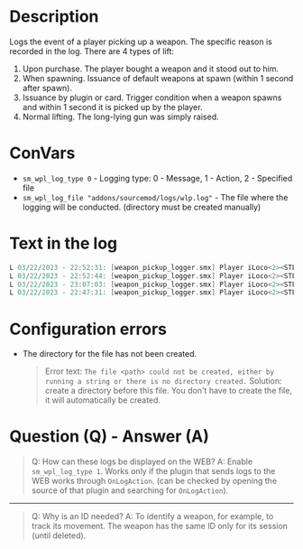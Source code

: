 # Description

Logs the event of a player picking up a weapon. The specific reason is recorded in the log. There are 4 types of lift:
1. Upon purchase. The player bought a weapon and it stood out to him.
2. When spawning. Issuance of default weapons at spawn (within 1 second after spawn).
3. Issuance by plugin or card. Trigger condition when a weapon spawns and within 1 second it is picked up by the player.
4. Normal lifting. The long-lying gun was simply raised.

# ConVars

- `sm_wpl_log_type 0` - Logging type: 0 - Message, 1 - Action, 2 - Specified file
- `sm_wpl_log_file "addons/sourcemod/logs/wlp.log"` - The file where the logging will be conducted. (directory must be created manually)

# Text in the log
```c
L 03/22/2023 - 22:52:31: [weapon_pickup_logger.smx] Player iLoco<2><STEAM_1:0:104481081><> picked up the weapon weapon_xm1014 (ID: 24F7C899). Reason for uplift: purchase.
L 03/22/2023 - 22:52:44: [weapon_pickup_logger.smx] Player iLoco<2><STEAM_1:0:104481081><> picked up the weapon weapon_negev (ID: 87B37E00). Reason for uplift: issued by map or plugin.
L 03/22/2023 - 23:07:03: [weapon_pickup_logger.smx] Player iLoco<2><STEAM_1:0:104481081><> picked up the weapon weapon_negev (ID: 87B37E00). Reason for uplift: just picked.
L 03/22/2023 - 22:47:31: [weapon_pickup_logger.smx] Player iLoco<2><STEAM_1:0:104481081><> picked up the weapon weapon_knife (ID: ACE8EA6E). Reason for uplift: when player spawns.
```

# Configuration errors

- The directory for the file has not been created.
	> Error text: `The file <path> could not be created, either by running a string or there is no directory created.`
	> Solution: create a directory before this file. You don't have to create the file, it will automatically be created.

# Question (Q) - Answer (A)

> Q: How can these logs be displayed on the WEB?
> A: Enable `sm_wpl_log_type 1`. Works only if the plugin that sends logs to the WEB works through `OnLogAction`. (can be checked by opening the source of that plugin and searching for `OnLogAction`).
---
> Q: Why is an ID needed?
> A: To identify a weapon, for example, to track its movement. The weapon has the same ID only for its session (until deleted).
